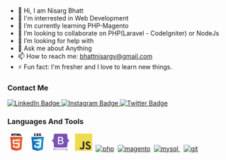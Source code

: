 ###
<!-- <img src="https://komarev.com/ghpvc/?username=BhattNisargVijaykumar&style=flat-square&color=blue" alt="Profile Badge"/> -->
- 👋 Hi, I am Nisarg Bhatt
- 👀 I'm interrested in Web Development
- 🌱 I’m currently learning PHP-Magento
- 👯 I’m looking to collaborate on PHP(Laravel - CodeIgniter) or NodeJs
- 🤔 I’m looking for help with 
- 💬 Ask me about Anything
- 📫 How to reach me: bhattnisargv@gmail.com
- ⚡ Fun fact: I'm fresher and I love to learn new things.

### Contact Me
<div id="badges">
  <a href="https://www.linkedin.com/in/bhatt-nisarg-19a4b71b2/">
    <img src="https://img.shields.io/badge/LinkedIn-blue?style=for-the-badge&logo=linkedin&logoColor=white" alt="LinkedIn Badge"/>
  </a>
  <a href="https://www.instagram.com/nisarg._bhatt._/">
    <img src="https://img.shields.io/badge/Instagram-red?style=for-the-badge&logo=instagram&logoColor=white" alt="Instagram Badge"/>
  </a>
  <a href="https://twitter.com/nisargb30402430">
    <img src="https://img.shields.io/badge/Twitter-blue?style=for-the-badge&logo=twitter&logoColor=white" alt="Twitter Badge"/>
  </a>
</div>

### Languages And Tools
<p align="left">
<a href="https://www.w3.org/html/" target="_blank"> <img src="https://raw.githubusercontent.com/devicons/devicon/master/icons/html5/html5-original-wordmark.svg" alt="html5" width="40" height="40"/></a>&nbsp; 
<a href="https://www.w3schools.com/css/" target="_blank"> <img src="https://raw.githubusercontent.com/devicons/devicon/master/icons/css3/css3-original-wordmark.svg" alt="css3" width="40" height="40"/></a> &nbsp;
<a href="https://getbootstrap.com" target="_blank"> <img src="https://raw.githubusercontent.com/devicons/devicon/master/icons/bootstrap/bootstrap-plain-wordmark.svg" alt="bootstrap" width="40" height="40"/></a> &nbsp;
<a href="https://developer.mozilla.org/en-US/docs/Web/JavaScript" target="_blank"> <img src="https://raw.githubusercontent.com/devicons/devicon/master/icons/javascript/javascript-original.svg" alt="javascript" width="40" height="40"/></a>&nbsp;
<a href="https://php.net" target="_blank"> <img src="https://www.php.net/images/logos/new-php-logo.svg" alt="php" width="50" height="40"/></a>&nbsp;
<a href="https://magento.com/tech-resources/download" target="_blank"> <img src="https://www.logolynx.com/images/logolynx/1c/1c06d5b9e50c3ef93d45b979b7f34072.png" alt="magento" width="40" height="40"/></a>&nbsp;
<a href="https://www.mysql.com/downloads/" target="_blank"> <img src="https://w7.pngwing.com/pngs/354/683/png-transparent-logo-mysql-database-phpmyadmin-oracle-sql-logo-blue-text-logo.png" alt="mysql" width="40" height="40"/> </a>&nbsp;
<a href="https://git-scm.com/" target="_blank"><img src="https://www.vectorlogo.zone/logos/git-scm/git-scm-icon.svg" alt="git" width="40" height="40"/></a>&nbsp;
</p>

<!--
Here are some ideas to get you started:

- 🔭 I’m currently working on ... PHP
- 🌱 I’m currently learning ...
- 👯 I’m looking to collaborate on ...
- 🤔 I’m looking for help with ...
- 💬 Ask me about ...
- 📫 How to reach me: ...
- 😄 Pronouns: ...
- ⚡ Fun fact: ...
-->

